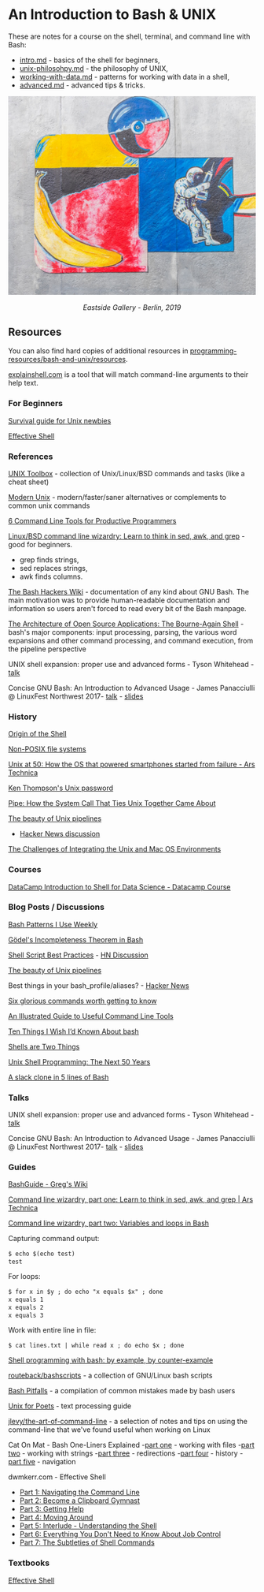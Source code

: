 # An Introduction to Bash & UNIX

These are notes for a course on the shell, terminal, and command line with Bash:

- [intro.md](https://github.com/ADGEfficiency/programming-resources/blob/master/bash-and-unix/intro.md) - basics of the shell for beginners,
- [unix-philosohpy.md](https://github.com/ADGEfficiency/programming-resources/blob/master/bash-and-unix/unix-philosophy.md) - the philosophy of UNIX,
- [working-with-data.md](https://github.com/ADGEfficiency/programming-resources/blob/master/bash-and-unix/unix-philosophy.md) - patterns for working with data in a shell,
- [advanced.md](https://github.com/ADGEfficiency/programming-resources/blob/master/bash-and-unix/advanced.md) - advanced tips & tricks.

![](berlin-wall.jpg)

<p align="center"><i>Eastside Gallery - Berlin, 2019</i></p>

## Resources

You can also find hard copies of additional resources in [programming-resources/bash-and-unix/resources](https://github.com/ADGEfficiency/programming-resources/tree/master/bash-and-unix/resources).

[explainshell.com](https://explainshell.com/) is a tool that will match command-line arguments to their help text.

### For Beginners

[Survival guide for Unix newbies](https://matt.might.net/articles/basic-unix/)

[Effective Shell](https://effective-shell.com/)

### References

[UNIX Toolbox](http://cb.vu/unixtoolbox.xhtml) - collection of Unix/Linux/BSD commands and tasks (like a cheat sheet)

[Modern Unix](https://github.com/ibraheemdev/modern-unix) - modern/faster/saner alternatives or complements to common unix commands

[6 Command Line Tools for Productive Programmers](https://earthly.dev/blog/command-line-tools/)

[Linux/BSD command line wizardry: Learn to think in sed, awk, and grep](https://arstechnica.com/gadgets/2021/08/linux-bsd-command-line-101-using-awk-sed-and-grep-in-the-terminal/) - good for beginners.

- grep finds strings,
- sed replaces strings,
- awk finds columns.

[The Bash Hackers Wiki](https://wiki.bash-hackers.org/) - documentation of any kind about GNU Bash. The main motivation was to provide human-readable documentation and information so users aren't forced to read every bit of the Bash manpage.

[The Architecture of Open Source Applications: The Bourne-Again Shell](http://www.aosabook.org/en/bash.html) - bash's major components: input processing, parsing, the various word expansions and other command processing, and command execution, from the pipeline perspective

UNIX shell expansion: proper use and advanced forms - Tyson Whitehead - [talk](https://youtu.be/GXu1bZptwf4)

Concise GNU Bash: An Introduction to Advanced Usage - James Panacciulli @ LinuxFest Northwest 2017- [talk](https://youtu.be/BJ0uHhBkzOQ) - [slides](http://talk.jpnc.info/bash_lfnw_2017.pdf)

### History

[Origin of the Shell](https://multicians.org/shell.html)

[Non-POSIX file systems](https://weinholt.se/articles/non-posix-filesystems/)

[Unix at 50: How the OS that powered smartphones started from failure - Ars Technica](https://arstechnica.com/gadgets/2019/08/unix-at-50-it-starts-with-a-mainframe-a-gator-and-three-dedicated-researchers/)

[Ken Thompson's Unix password](https://leahneukirchen.org/blog/archive/2019/10/ken-thompson-s-unix-password.html)

[Pipe: How the System Call That Ties Unix Together Came About](https://thenewstack.io/pipe-how-the-system-call-that-ties-unix-together-came-about/)

[The beauty of Unix pipelines](https://prithu.xyz/posts/unix-pipeline/)
- [Hacker News discussion](https://news.ycombinator.com/item?id=23420786)

[The Challenges of Integrating the Unix and Mac OS Environments](https://www.usenix.org/legacy/publications/library/proceedings/usenix2000/invitedtalks/sanchez_html/sanchez.html)

### Courses

[DataCamp Introduction to Shell for Data Science - Datacamp Course](https://www.datacamp.com/courses/introduction-to-shell-for-data-science)

### Blog Posts / Discussions

[Bash Patterns I Use Weekly](https://will-keleher.com/posts/5-Useful-Bash-Patterns.html)

[Gödel's Incompleteness Theorem in Bash](https://lacquer.io/math/2022/02/24/godels-incompleteness-in-bash.html)

[Shell Script Best Practices](https://sharats.me/posts/shell-script-best-practices/) - [HN Discussion](https://news.ycombinator.com/item?id=33354286)

[The beauty of Unix pipelines](https://prithu.xyz/posts/unix-pipeline/)

Best things in your bash_profile/aliases? - [Hacker News](https://news.ycombinator.com/item?id=18898523)

[Six glorious commands worth getting to know](https://astrobiomike.github.io/bash/six_commands#tr)

[An Illustrated Guide to Useful Command Line Tools](https://www.wezm.net/technical/2019/10/useful-command-line-tools/)

[Ten Things I Wish I’d Known About bash](https://zwischenzugs.com/2018/01/06/ten-things-i-wish-id-known-about-bash/)

[Shells are Two Things](https://borretti.me/article/shells-are-two-things)

[Unix Shell Programming: The Next 50 Years](https://sigops.org/s/conferences/hotos/2021/papers/hotos21-s06-greenberg.pdf)

[A slack clone in 5 lines of Bash](https://the-dam.org/docs/explanations/suc.html)

### Talks

UNIX shell expansion: proper use and advanced forms - Tyson Whitehead - [talk](https://youtu.be/GXu1bZptwf4)

Concise GNU Bash: An Introduction to Advanced Usage - James Panacciulli @ LinuxFest Northwest 2017- [talk](https://youtu.be/BJ0uHhBkzOQ) - [slides](http://talk.jpnc.info/bash_lfnw_2017.pdf)

### Guides

[BashGuide - Greg's Wiki](https://mywiki.wooledge.org/BashGuide)

[Command line wizardry, part one: Learn to think in sed, awk, and grep | Ars Technica](https://arstechnica.com/gadgets/2021/08/linux-bsd-command-line-101-using-awk-sed-and-grep-in-the-terminal/)

[Command line wizardry, part two: Variables and loops in Bash](https://arstechnica.com/gadgets/2021/09/command-line-wizardry-part-two-variables-and-loops-in-bash/)

Capturing command output:

```shell-session
$ echo $(echo test)
test
```

For loops:

```shell-session
$ for x in $y ; do echo "x equals $x" ; done
x equals 1
x equals 2
x equals 3
```

Work with entire line in file:

```shell-session
$ cat lines.txt | while read x ; do echo $x ; done
```


[Shell programming with bash: by example, by counter-example](https://matt.might.net/articles/bash-by-example/)

[routeback/bashscripts](https://github.com/routeback/bashscripts) - a collection of GNU/Linux bash scripts

[Bash Pitfalls](https://mywiki.wooledge.org/BashPitfalls) - a compilation of common mistakes made by bash users

[Unix for Poets](https://www.cs.upc.edu/~padro/Unixforpoets.pdf) - text processing guide

[jlevy/the-art-of-command-line](https://github.com/jlevy/the-art-of-command-line) - a selection of notes and tips on using the command-line that we've found useful when working on Linux

Cat On Mat - Bash One-Liners Explained
-[part one](https://catonmat.net/bash-one-liners-explained-part-one) - working with files
-[part two](https://catonmat.net/bash-one-liners-explained-part-two) - working with strings
-[part three](https://catonmat.net/bash-one-liners-explained-part-three) - redirections
-[part four](https://catonmat.net/bash-one-liners-explained-part-four) - history
-[part five](https://catonmat.net/bash-one-liners-explained-part-five) - navigation

dwmkerr.com - Effective Shell
- [Part 1: Navigating the Command Line](https://www.dwmkerr.com/effective-shell-part-1-navigating-the-command-line/)
- [Part 2: Become a Clipboard Gymnast](https://www.dwmkerr.com/effective-shell-part-2-become-a-clipboard-gymnast/)
- [Part 3: Getting Help](https://www.dwmkerr.com/effective-shell-part-3-getting-hepl/)
- [Part 4: Moving Around](https://dwmkerr.com/effective-shell-4-moving-around/)
- [Part 5: Interlude - Understanding the Shell](https://dwmkerr.com/effective-shell-part-5-understanding-the-shell/)
- [Part 6: Everything You Don't Need to Know About Job Control](https://dwmkerr.com/effective-shell-6-job-control/)
- [Part 7: The Subtleties of Shell Commands](https://dwmkerr.com/effective-shell-7-shell-commands/)

### Textbooks

[Effective Shell](https://effective-shell.com/)
